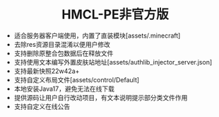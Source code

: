 <h1 align="center">HMCL-PE非官方版</h1>

- 适合服务器客户端使用，内置了直装模块[assets/.minecraft]
- 去除res资源目录混淆以便用户修改
- 支持删除原整合包数据后在释放文件
- 支持使用文本编写外置皮肤站地址[assets/authlib_injector_server.json]
- 支持最新快照22w42a+
- 支持自定义布局文件[assets/control/Default]
- 本地安装Java17，避免无法在线下载
- 提供源码让用户自行改动项目，有文本说明提示部分类文件作用
- 支持自定义在线公告